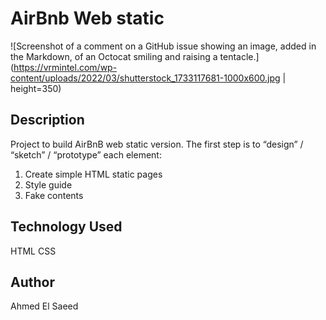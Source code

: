 # AirBnb Web static
![Screenshot of a comment on a GitHub issue showing an image, added in the Markdown, of an Octocat smiling and raising a tentacle.](https://vrmintel.com/wp-content/uploads/2022/03/shutterstock_1733117681-1000x600.jpg | height=350)

## Description

Project to build AirBnB web static version. 
The first step is to “design” / “sketch” / “prototype” each element:

1. Create simple HTML static pages
2. Style guide
3. Fake contents
## Technology Used
HTML CSS
## Author
Ahmed El Saeed
